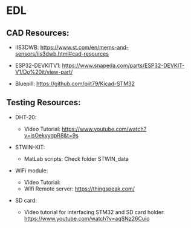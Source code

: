 # EDL

## CAD Resources:

- IIS3DWB: https://www.st.com/en/mems-and-sensors/iis3dwb.html#cad-resources

- ESP32-DEVKITV1: https://www.snapeda.com/parts/ESP32-DEVKIT-V1/Do%20it/view-part/

- Bluepill: https://github.com/piit79/Kicad-STM32

## Testing Resources:

- DHT-20:
   - Video Tutorial: https://www.youtube.com/watch?v=isOekyygpR8&t=9s

- STWIN-KIT:
    - MatLab scripts: Check folder STWIN_data

- WiFi module:
    - Video Tutorial:
    - Wifi Remote server: https://thingspeak.com/

- SD card:
    - Video tutorial for interfacing STM32 and SD card holder: https://www.youtube.com/watch?v=aqSNz26Cuio


